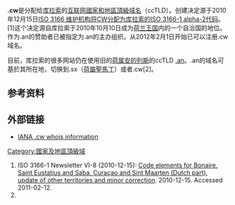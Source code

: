 **.cw**是分配给[库拉索](../Page/库拉索.md "wikilink")的[互联网](../Page/互联网.md "wikilink")[國家和地區頂級域名](https://zh.wikipedia.org/wiki/國家和地區頂級域名 "wikilink")（ccTLD）。创建决定源于2010年12月15日[ISO
3166 维护机构将CW分配为库拉索的](../Page/ISO_3166.md "wikilink")[ISO 3166-1
alpha-2代码](https://zh.wikipedia.org/wiki/ISO_3166-1_alpha-2 "wikilink")。\[1\]这个决定源自库拉索于2010年10月10日成为[荷兰王国](../Page/荷兰王国.md "wikilink")内的一个自治国的地位。作为.an的赞助者已被指定为.an的主办组织。从2012年2月1日开始已可以注册.cw域名。

目前，库拉索的很多网站仍在使用旧的[荷属安的列斯](../Page/荷属安的列斯.md "wikilink")的ccTLD
[.an](../Page/.an.md "wikilink")。.an的域名可基於其所在地，切换到.sx（[荷屬聖馬丁](../Page/荷屬聖馬丁.md "wikilink")）或者.cw\[2\]。

## 参考资料

## 外部链接

  - [IANA .cw whois
    information](http://www.iana.org/domains/root/db/cw.html)

[Category:國家及地區頂級域](https://zh.wikipedia.org/wiki/Category:國家及地區頂級域 "wikilink")

1.  ISO 3166-1 Newsletter VI-8 (2010-12-15): [Code elements for Bonaire,
    Saint Eustatius and Saba, Curaçao and Sint Maarten (Dutch part),
    update of other territories and minor
    correction](http://www.iso.org/iso/iso_3166-1_newsletter_vi-8_split_of_the_dutch_antilles_final-en.pdf).
    2010-12-15. Accessed 2011-02-12.
2.